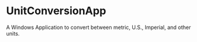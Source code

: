 # UnitConversionApp
A Windows Application to convert between metric, U.S., Imperial, and other units.
